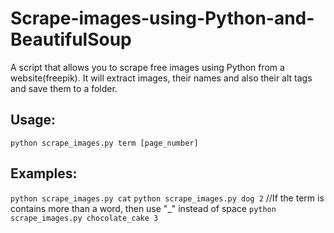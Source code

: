 # Scrape-images-using-Python-and-BeautifulSoup
A script that allows you to scrape free images using Python from a website(freepik). It will extract images, their names and also their alt tags and save them to a folder. 

## Usage: 

```python scrape_images.py term [page_number]```

## Examples:
```python scrape_images.py cat```
```python scrape_images.py dog 2```
//If the term is contains more than a word, then use "_" instead of space
```python scrape_images.py chocolate_cake 3```
